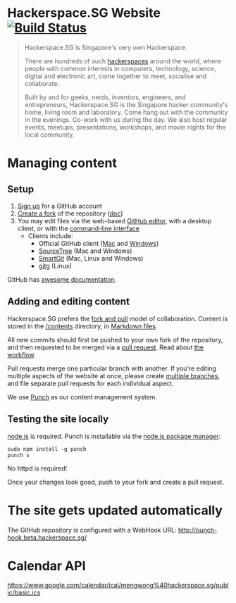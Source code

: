 # Hackerspace.SG Website [![Build Status](https://travis-ci.org/notthetup/hackerspace.sg.png)](https://travis-ci.org/notthetup/hackerspace.sg)

>Hackerspace.SG is Singapore's very own Hackerspace. 
>
>There are hundreds of such [hackerspaces](http://www.hackerspaces.org/) around the world, where people with common interests in computers, technology, science, digital and electronic art, come together to meet, socialise and collaborate.
>
>Built by and for geeks, nerds, inventors, engineers, and entrepreneurs, Hackerspace.SG is the Singapore hacker community's home, living room and laboratory.  Come hang out with the community in the evenings.  Co-work with us during the day.  We also host regular events, meetups, presentations, workshops, and movie nights for the local community.

# Managing content

## Setup

1. [Sign up](https://github.com/join) for a GitHub account
1. [Create a fork](https://github.com/hackerspacesg/hackerspace.sg/fork) of the repository ([doc](https://help.github.com/articles/fork-a-repo))
1. You may edit files via the web-based [GitHub editor](https://help.github.com/articles/editing-files), with a desktop client, or with the [command-line interface](http://gitref.org/)
    * Clients include:
      * Official GitHub client ([Mac](https://mac.github.com/) and [Windows](https://windows.github.com/))
      * [SourceTree](http://www.sourcetreeapp.com/) (Mac and Windows)
      * [SmartGit](http://www.syntevo.com/smartgithg/) (Mac, Linux and Windows)
      * [gitg](https://github.com/jessevdk/gitg) (Linux)

GitHub has [awesome documentation](https://help.github.com/).

## Adding and editing content

Hackerspace.SG prefers the [fork and pull](https://help.github.com/articles/using-pull-requests#fork--pull) model of collaboration. Content is stored in the [/contents](https://github.com/hackerspacesg/hackerspace.sg/tree/master/contents) directory, in [Markdown files](https://github.com/adam-p/markdown-here/wiki/Markdown-Cheatsheet).

All new commits should first be pushed to your own fork of the repository, and then requested to be merged via a [pull request](https://github.com/hackerspacesg/hackerspace.sg/compare/). Read about [the workflow](https://guides.github.com/introduction/flow/).

Pull requests merge one particular branch with another. If you're editing multiple aspects of the website at once, please create [multiple branches](https://help.github.com/articles/creating-and-deleting-branches-within-your-repository), and file separate pull requests for each individual aspect.

We use [Punch](https://github.com/laktek/punch/wiki) as our content management system.

## Testing the site locally

[node.js](http://nodejs.org/) is required. Punch is installable via the [node.js package manager](https://www.npmjs.org/package/punch):

	sudo npm install -g punch
	punch s

No httpd is required!

Once your changes look good, push to your fork and create a pull request.

# The site gets updated automatically

The GitHub repository is configured with a WebHook URL: http://punch-hook.beta.hackerspace.sg/

# Calendar API

<https://www.google.com/calendar/ical/mengwong%40hackerspace.sg/public/basic.ics>
